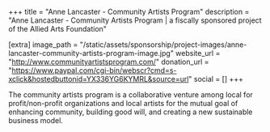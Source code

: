 +++
title = "Anne Lancaster - Community Artists Program"
description = "Anne Lancaster - Community Artists Program | a fiscally sponsored project of the Allied Arts Foundation"

[extra]
image_path = "/static/assets/sponsorship/project-images/anne-lancaster-community-artists-program-image.jpg"
website_url = "http://www.communityartistsprogram.com/"
donation_url = "https://www.paypal.com/cgi-bin/webscr?cmd=s-xclick&hostedbuttonid=YX336YG6KYMRL&source=url"
social = []
+++

The community artists program is a collaborative venture among local for profit/non-profit organizations and local artists for the mutual goal of enhancing community, building good will, and creating a new sustainable business model.
